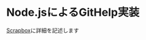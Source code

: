 <h1>Node.jsによるGitHelp実装</h1>

<a href="https://scrapbox.io/GitHelp/Node%E7%89%88">Scrapbox</a>に詳細を記述します

